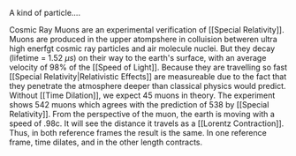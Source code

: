 A kind of particle....


Cosmic Ray Muons are an experimental verification of [[Special Relativity]]. Muons are produced in the upper atompshere in colluision betweren ultra high enerfgt cosmic ray particles and air molecule nuclei. But they decay (lifetime = 1.52 $\mu s$) on their way to the earth's surface, with an average velocity of 98% of the [[Speed of Light]]. Because they are travelling so fast [[Special Relativity|Relativistic Effects]] are measureable due to the fact that they penetrate the atmosphere deeper than classical physics would predict. Without [[Time Dilation]], we expect 45 muons in theory. The experiment shows 542 muons which agrees with the prediction of 538 by [[Special Relativity]]. From the perspective of the muon, the earth is moving with a speed of .98c. It will see the distance it travels as a [[Lorentz Contraction]]. Thus, in both reference frames the result is the same. In one reference frame, time dilates, and in the other length contracts.